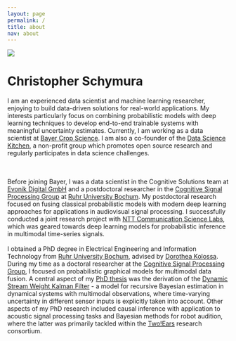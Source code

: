 ```yaml
---
layout: page
permalink: /
title: about
nav: about
---
```


<div class="text-center mt-5">
  <img class="profile-img" src="{{ 'christopher.jpg' | prepend: '/assets/img/' | prepend: site.baseurl }}">
</div>

<div class="col mt-4">
  <h1 class="title text-center font-weight-bold">Christopher Schymura</h1>
</div>

<!-- Introduction -->

<div class="col text-justify p-0">
I am an experienced data scientist and machine learning researcher, enjoying to build data-driven solutions for real-world applications. My interests particularly focus on combining probabilistic models with deep learning techniques to develop end-to-end trainable systems with meaningful uncertainty estimates. Currently, I am working as a data scientist at <a href="https://www.cropscience.bayer.com" target="_blank">Bayer Crop Science</a>. I am also a co-founder of the <a href="https://data-science-kitchen.github.io/" target="_blank">Data Science Kitchen</a>, a non-profit group which promotes open source research and regularly participates in data science challenges.

<br/><br/>
Before joining Bayer, I was a data scientist in the Cognitive Solutions team at <a href="https://digital.evonik.com/" target="_blank">Evonik Digital GmbH</a> and a postdoctoral researcher in the <a href="https://cognitive-signal-processing.de/" target="_blank">Cognitive Signal Processing Group</a> at <a href="https://etit.ruhr-uni-bochum.de/" target="_blank">Ruhr University Bochum</a>. My postdoctoral research focused on fusing classical probabilistic models with modern deep learning approaches for applications in audiovisual signal processing. I successfully conducted a joint research project with <a href="http://www.kecl.ntt.co.jp/english/" target="_blank">NTT Communication Science Labs</a>, which was geared towards deep learning models for probabilistic inference in multimodal time-series signals.
<br/><br/>
I obtained a PhD degree in Electrical Engineering and Information Technology from <a href="https://etit.ruhr-uni-bochum.de/" target="_blank">Ruhr University Bochum</a>, advised by <a href="https://etit.ruhr-uni-bochum.de/fakultaet/professuren/prof-dr-ing-dorothea-kolossa/" target="_blank">Dorothea Kolossa</a>. During my time as a doctoral researcher at the <a href="https://cognitive-signal-processing.de/" target="_blank">Cognitive Signal Processing Group</a>, I focused on probabilistic graphical models for multimodal data fusion. A central aspect of my <a href="https://hss-opus.ub.ruhr-uni-bochum.de/opus4/frontdoor/index/index/year/2020/docId/6987/" target="_blank">PhD thesis</a> was the derivation of the <a href="https://ieeexplore.ieee.org/document/9037104" target="_blank">Dynamic Stream Weight Kalman Filter</a> - a model for recursive Bayesian estimation in dynamical systems with multimodal observations, where time-varying uncertainty in different sensor inputs is explicitly taken into account. Other aspects of my PhD research included causal inference with application to acoustic signal processing tasks and Bayesian methods for robot audition, where the latter was primarily tackled within the <a href="http://twoears.eu/" target="_blank">Two!Ears</a> research consortium.
<br/><br/>
</div>

<!-- News 
<div class="news mt-3 p-0">
  <h1 class="title mb-4 p-0">news</h1>
  {% assign news = site.news | reverse %}
  {% for item in news limit: site.news_limit %}
    <div class="row p-0">
      <div class="col-sm-2 p-0">
        <span class="badge info-color-dark font-weight-bold text-uppercase align-middle date ml-3">
          {{ item.date | date: "%b %-d, %Y" }}
        </span>
      </div>
      <div class="col-sm-10 mt-2 mt-sm-0 ml-3 ml-md-0 p-0 font-weight-light text">
        <p>{{ item.content | remove: '<p>' | remove: '</p>' | emojify }}</p>
      </div>
    </div>
  {% endfor %}
</div>-->
